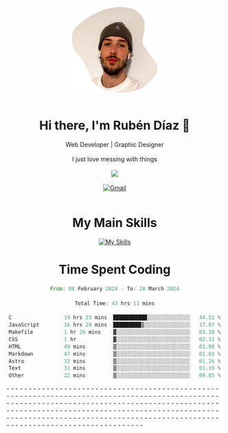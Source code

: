 <div align="center">
	<img height=200 width=200 src="./.img/yo_github_pfp.png" alt="Rubén Díaz" width=200/><br><br>
	
	
 # Hi there, I'm Rubén Díaz 👋

  Web Developer | Graphic Designer
  <br>
  <br>
  I just love messing with things
  <br>
  <br>
  <a href="https://www.github.com/rubendiazzz" target="_blank" rel="noreferrer"><img
src="https://img.shields.io/github/followers/rubendiazzz?logo=github&style=for-the-badge&color=red" /></a>


  <a href="mailto:rubendfraga@gmail.com">![Gmail](https://img.shields.io/badge/Gmail-D14836?style=for-the-badge&logo=gmail&logoColor=white)</a><br><br>

  # My Main Skills
  [![My Skills](https://skillicons.dev/icons?i=js,html,css,tailwind,c,cpp,cs,react,nextjs,astro,mysql,mongo)](https://skillicons.dev)

# Time Spent Coding
<!--START_SECTION:waka-->

```rust
From: 08 February 2024 - To: 28 March 2024

Total Time: 43 hrs 11 mins

C                 19 hrs 23 mins  ███████████░░░░░░░░░░░░░░   44.51 %
JavaScript        16 hrs 29 mins  █████████▒░░░░░░░░░░░░░░░   37.87 %
Makefile          1 hr 26 mins    ▓░░░░░░░░░░░░░░░░░░░░░░░░   03.30 %
CSS               1 hr            ▓░░░░░░░░░░░░░░░░░░░░░░░░   02.31 %
HTML              49 mins         ▒░░░░░░░░░░░░░░░░░░░░░░░░   01.90 %
Markdown          47 mins         ▒░░░░░░░░░░░░░░░░░░░░░░░░   01.83 %
Astro             32 mins         ▒░░░░░░░░░░░░░░░░░░░░░░░░   01.26 %
Text              31 mins         ▒░░░░░░░░░░░░░░░░░░░░░░░░   01.19 %
Other             22 mins         ▒░░░░░░░░░░░░░░░░░░░░░░░░   00.85 %
```

<!--END_SECTION:waka-->
</div>-
-
-
-
-
-
-
-
-
-
-
-
-
-
-
-
-
-
-
-
-
-
-
-
-
-
-
-
-
-
-
-
-
-
-
-
-
-
-
-
-
-
-
-
-
-
-
-
-
-
-
-
-
-
-
-
-
-
-
-
-
-
-
-
-
-
-
-
-
-
-
-
-
-
-
-
-
-
-
-
-
-
-
-
-
-
-
-
-
-
-
-
-
-
-
-
-
-
-
-
-
-
-
-
-
-
-
-
-
-
-
-
-
-
-
-
-
-
-
-
-
-
-
-
-
-
-
-
-
-
-
-
-
-
-
-
-
-
-
-
-
-
-
-
-
-
-
-
-
-
-
-
-
-
-
-
-
-
-
-
-
-
-
-
-
-
-
-
-
-
-
-
-
-
-
-
-
-
-
-
-
-
-
-
-
-
-
-
-
-
-
-
-
-
-
-
-
-
-
-
-
-
-
-
-
-
-
-
-
-
-
-
-
-
-
-
-
-
-
-
-
-
-
-
-
-
-
-
-
-
-
-
-
-
-
-
-
-
-
-
-
-
-
-
-
-
-
-
-
-
-
-
-
-
-
-
-
-
-
-
-
-
-
-
-
-
-
-
-
-
-
